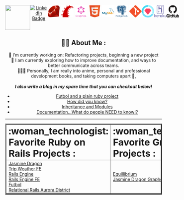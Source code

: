 <div style="display: flex; flex-direction: row;" align="center">
  <img class="img" src="https://media.giphy.com/media/XLUAGn0w6kTmcvWmOy/giphy.gif" width="80" height="80"/>
  <a href="https://www.linkedin.com/in/candace-eckels/">
   <img src="https://img.shields.io/badge/LinkedIn-blue?style=for-the-badge&logo=linkedin&logoColor=white" alt="LinkedIn Badge" width="90" height="30"/>
  </a> 
  <img src="https://github.com/devicons/devicon/blob/master/icons/ruby/ruby-original.svg" title="Ruby" alt="Ruby" width="40" height="40"/>&nbsp;
  <img src="https://github.com/devicons/devicon/blob/master/icons/rails/rails-plain.svg" title="Rails" alt="Rails" width="40" height="40"/>&nbsp;
  <img src="https://github.com/devicons/devicon/blob/master/icons/graphql/graphql-plain-wordmark.svg"  title="GraphQL" alt="GraphQL" width="40" height="40"/>&nbsp;
  <img src="https://github.com/devicons/devicon/blob/master/icons/html5/html5-original.svg" title="HTML5" alt="HTML" width="40" height="40"/>&nbsp;
  <img src="https://github.com/devicons/devicon/blob/master/icons/mysql/mysql-original-wordmark.svg" title="MySQL"  alt="MySQL" width="40" height="40"/>&nbsp;
  <img src="https://github.com/devicons/devicon/blob/master/icons/postgresql/postgresql-plain-wordmark.svg" title="PostgreSQL" alt="PostgreSQL" width="40" height="40"/>&nbsp;
  <img src="https://github.com/devicons/devicon/blob/master/icons/git/git-original.svg" title="Git" **alt="Git" width="40" height="40"/>
  <img src="https://github.com/devicons/devicon/blob/master/icons/rspec/rspec-original.svg" title="RSpec" **alt="RSpec" width="40" height="40"/>
  <img src="https://github.com/devicons/devicon/blob/master/icons/heroku/heroku-original-wordmark.svg" title="heroku" **alt="heroku" width="40" height="40"/>
  <img src="https://github.com/devicons/devicon/blob/master/icons/github/github-original-wordmark.svg" title="GitHub" **alt="GitHub" width="40" height="40"/>
<!--  <img class="img" src="https://github-readme-stats.vercel.app/api?username=cece-132&show_icons=true&theme=radical" /> -->
</div>


<div id="info" align="center">
  
## :woman_technologist: About Me :
 
🔭 I’m currently working on: Refactoring projects, beginning a new project <br>
💬 I am currently exploring how to improve documentation, and ways to better communicate across teams. <br>
🦹🏽‍♀️ Personally, I am really into anime, personal and professional development books, and taking computers apart 🤪, <br> <br>
***I also write a blog in my spare time that you can checkout below!*** <br>
  
<!-- BLOG-POST-LIST:START -->
- [Futbol and a plain ruby project](https://dev.to/cece132/ruby-project-3308)
- [How did you know?](https://dev.to/cece132/how-did-you-know-e36)
- [Inheritance and Modules](https://dev.to/cece132/inheritance-and-modules-28bf)
- [Documentation...What do people NEED to know!?](https://dev.to/cece132/documentationwhat-do-people-need-to-know-2153)
<!-- BLOG-POST-LIST:END -->
  
</div>

---

<div id="table" align="center">

<table border="3">
 <tr>
    <td><b style="font-size:30px">:woman_technologist: Favorite Ruby on Rails Projects :</b></td>
    <td><b style="font-size:30px">:woman_technologist: Favorite Graphql Projects :</b></td>
 </tr>
 <tr>
    <td>
      <a href="https://github.com/cece-132/jasmine_dragon">Jasmine Dragon</a> <br>
      <a href="https://github.com/cece-132TripWeather/trip_weather_fe">Trip Weather FE</a> <br>
      <a href="https://github.com/cece-132/rails-engine">Rails Engine</a> <br>
      <a href="https://github.com/cece-132/rails_engine_fe">Rails Engine FE</a> <br>
      <a href="https://github.com/cece-132/futbol">Futbol</a> <br>
      <a href="https://github.com/cece-132/relational_rails_aurora_district">Relational Rails Aurora District</a> <br>      
   </td>
    <td>
      <a href="https://github.com/cece-132/IOTNBO-Capstone/IOTNBO-BE">Equillibrium</a> <br>
      <a href="https://github.com/cece-132/jasmine_dragon_graphql">Jasmine Dragon Graphql</a> <br>
   </td>
 </tr>
</table>
 
</div>
